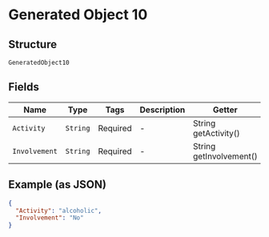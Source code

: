 
# Generated Object 10

## Structure

`GeneratedObject10`

## Fields

| Name | Type | Tags | Description | Getter | Setter |
|  --- | --- | --- | --- | --- | --- |
| `Activity` | `String` | Required | - | String getActivity() | setActivity(String activity) |
| `Involvement` | `String` | Required | - | String getInvolvement() | setInvolvement(String involvement) |

## Example (as JSON)

```json
{
  "Activity": "alcoholic",
  "Involvement": "No"
}
```

